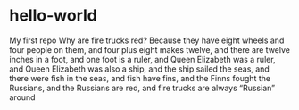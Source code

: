 # hello-world
My first repo
Why are fire trucks red?
Because they have eight wheels and four people on them, and four plus eight makes twelve, and there are twelve inches in a foot, and one foot is a ruler, and Queen Elizabeth was a ruler, and Queen Elizabeth was also a ship, and the ship sailed the seas, and there were fish in the seas, and fish have fins, and the Finns fought the Russians, and the Russians are red, and fire trucks are always “Russian” around
